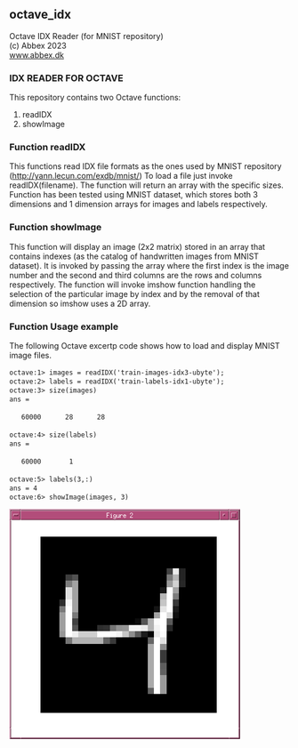 ## octave_idx
Octave IDX Reader (for MNIST repository)<br>
(c) Abbex 2023<br>
www.abbex.dk<br>

### IDX READER FOR OCTAVE

This repository contains two Octave functions:
1. readIDX
2. showImage

### Function readIDX

This functions read IDX file formats as the ones used by MNIST repository (http://yann.lecun.com/exdb/mnist/)
To load a file just invoke readIDX(filename). The function will return an array with the specific sizes.
Function has been tested using MNIST dataset, which stores both 3 dimensions and 1 dimension arrays for images and labels respectively.

### Function showImage

This function will display an image (2x2 matrix) stored in an array that contains indexes (as the catalog of handwritten images from MNIST dataset).
It is invoked by passing the array where the first index is the image number and the second and third columns are the rows and columns respectively.
The function will invoke imshow function handling the selection of the particular image by index and by the removal of that dimension so imshow uses a 2D array.

### Function Usage example

The following Octave excertp code shows how to load and display MNIST image files.

```
octave:1> images = readIDX('train-images-idx3-ubyte');
octave:2> labels = readIDX('train-labels-idx1-ubyte');
octave:3> size(images)
ans =

   60000      28      28

octave:4> size(labels)
ans =

   60000       1

octave:5> labels(3,:)
ans = 4
octave:6> showImage(images, 3)
```

![Image3](https://raw.githubusercontent.com/marioemmanuel/octave_idx/main/mnist_screenshot2.png)

